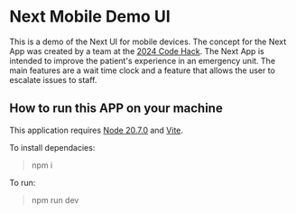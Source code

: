 # Next Mobile Demo UI

This is a demo of the Next UI for mobile devices. The concept for the Next App was created by a team at the [2024 Code Hack](https://www.islandhealth.ca/about-us/accountability/innovation/code-hack). The Next App is intended to improve the patient's experience in an emergency unit. The main features are a wait time clock and a feature that allows the user to escalate issues to staff.

## How to run this APP on your machine

This application requires [Node 20.7.0](https://nodejs.org/en) and [Vite](https://vite.dev/).

To install dependacies:

> npm i


To run:

> npm run dev

